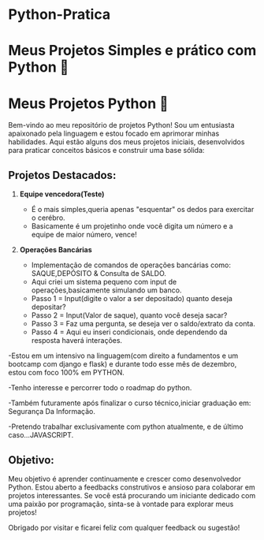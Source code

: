 # Python-Pratica
# Meus Projetos Simples e prático com Python 🚀

# Meus Projetos Python 🚀

Bem-vindo ao meu repositório de projetos Python! Sou um entusiasta apaixonado pela linguagem e estou focado em aprimorar minhas habilidades. Aqui estão alguns dos meus projetos iniciais, desenvolvidos para praticar conceitos básicos e construir uma base sólida:

## Projetos Destacados:

1. **Equipe vencedora(Teste)**
   - É o mais simples,queria apenas "esquentar" os dedos para exercitar o cerébro.
   - Basicamente é um projetinho onde você digita um número e a equipe de maior número, vence!
   
2. **Operações Bancárias**
   - Implementação de comandos de operações bancárias como: SAQUE,DEPÓSITO & Consulta de SALDO.
   - Aqui criei um sistema pequeno com input de operações,basicamente simulando um banco.
   - Passo 1 = Input(digite o valor a ser depositado) quanto deseja depositar?
   - Passo 2 = Input(Valor de saque), quanto você deseja sacar?
   - Passo 3 = Faz uma pergunta, se deseja ver o saldo/extrato da conta.
   - Passo 4 = Aqui eu inseri condicionais, onde dependendo da resposta haverá interações.

-Estou em um intensivo na linguagem(com direito a fundamentos e um bootcamp com django e flask) e durante todo esse mês de dezembro, estou com foco 100% em PYTHON.

-Tenho interesse e percorrer todo o roadmap do python.

-Também futuramente após finalizar o curso técnico,iniciar graduação em: Segurança Da Informação.

-Pretendo trabalhar exclusivamente com python atualmente, e de último caso...JAVASCRIPT.

## Objetivo:
Meu objetivo é aprender continuamente e crescer como desenvolvedor Python. Estou aberto a feedbacks construtivos e ansioso para colaborar em projetos interessantes. Se você está procurando um iniciante dedicado com uma paixão por programação, sinta-se à vontade para explorar meus projetos!

Obrigado por visitar e ficarei feliz com qualquer feedback ou sugestão!

